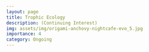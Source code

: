 ```yaml
---
layout: page
title: Trophic Ecology
description: (Continuing Interest)
img: assets/img/origami-anchovy-nightcafe-evo_5.jpg
importance: 4
category: Ongoing
---
```


